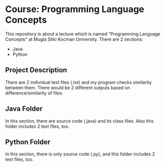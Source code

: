 # **Course:** Programming Language Concepts
This repository is about a lecture which is named "Programming Language Concepts" at Mugla Sitki Kocman University. There are 2 sections:

  + Java
  + Python


## Project Description
There are 2 individual text files (.txt) and my program checks similarity between them. There would be 2 different outputs based on difference/similarity of files. 

## Java Folder
In this section, there are source code (.java) and its class files. Also this folder includes 2 text files, too.

## Python Folder
In this section, there is only source code (.py), and this folder includes 2 text files, too.
